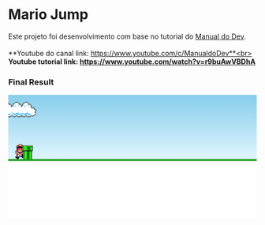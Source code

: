 # Mario Jump

Este projeto foi desenvolvimento com base no tutorial do <a href="https://www.youtube.com/c/ManualdoDev">Manual do Dev</a>.<br /><br/>
**Youtube do canal link: https://www.youtube.com/c/ManualdoDev**<br>
**Youtube tutorial link: https://www.youtube.com/watch?v=r9buAwVBDhA**
### Final Result
<img src="img/mario-jump.gif" alt="Web Version"/>
